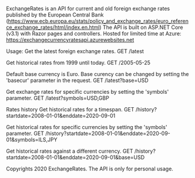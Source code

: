 ExchangeRates is an API for current and old foreign exchange rates
published by the European Central Bank 
(https://www.ecb.europa.eu/stats/policy_and_exchange_rates/euro_reference_exchange_rates/html/index.en.html)
The API is built on ASP.NET Core (v3.1) with Razor pages and controllers.
Hosted for limited time at Azure: https://exchangecurrencyratesapi.azurewebsites.net

Usage:
Get the latest foreign exchange rates.
GET /latest

Get historical rates from 1999 until today.
GET /2005-05-25

Default base currency is Euro. Base curency can be changed by setting the 'basecur' parameter in the request.
GET /latest?base=USD

Get exchange rates for specific currencies by setting the 'symbols' parameter.
GET /latest?symbols=USD,GBP

Rates history
Get historical rates for a timespan.
GET /history?startdate=2008-01-01&enddate=2020-09-01

Get historical rates for specific currencies by setting the 'symbols' parameter.
GET /history?startdate=2008-01-01&enddate=2020-09-01&symbols=ILS,JPY

Get historical rates against a different currency.
GET /history?startdate=2008-01-01&enddate=2020-09-01&base=USD

Copyrights 2020 ExchangeRates. The API is only for personal usage.
